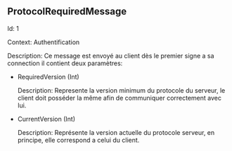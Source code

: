 ## ProtocolRequiredMessage
<p>
Id: 1
<p>
Context: Authentification
<p>

Description: Ce message est envoyé au client dès le premier signe a sa connection il contient deux paramètres:

<p>

* RequiredVersion (Int) <p>
Description: Represente la version minimum du protocole du serveur, le client doit posséder la même afin de communiquer correctement avec lui.

* CurrentVersion (Int)<p>
Description: Représente la version actuelle du protocole serveur, en principe, elle correspond a celui du client.



